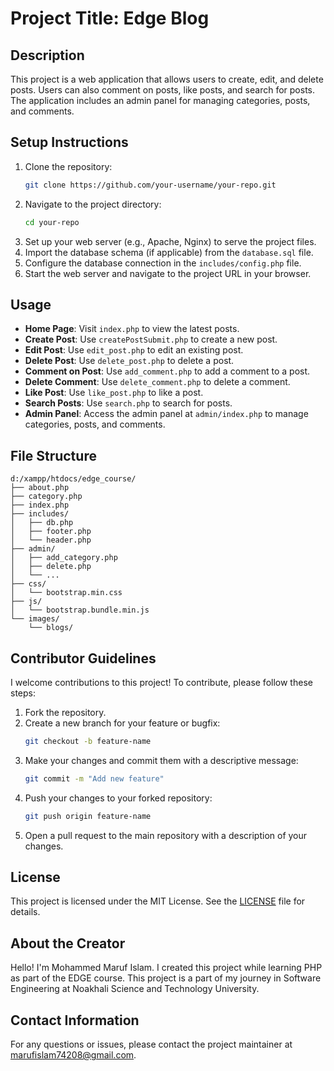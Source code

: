 # Project Title: Edge Blog

## Description
This project is a web application that allows users to create, edit, and delete posts. Users can also comment on posts, like posts, and search for posts. The application includes an admin panel for managing categories, posts, and comments.

## Setup Instructions
1. Clone the repository:
    ```sh
    git clone https://github.com/your-username/your-repo.git
    ```
2. Navigate to the project directory:
    ```sh
    cd your-repo
    ```
3. Set up your web server (e.g., Apache, Nginx) to serve the project files.
4. Import the database schema (if applicable) from the `database.sql` file.
5. Configure the database connection in the `includes/config.php` file.
6. Start the web server and navigate to the project URL in your browser.

## Usage
- **Home Page**: Visit `index.php` to view the latest posts.
- **Create Post**: Use `createPostSubmit.php` to create a new post.
- **Edit Post**: Use `edit_post.php` to edit an existing post.
- **Delete Post**: Use `delete_post.php` to delete a post.
- **Comment on Post**: Use `add_comment.php` to add a comment to a post.
- **Delete Comment**: Use `delete_comment.php` to delete a comment.
- **Like Post**: Use `like_post.php` to like a post.
- **Search Posts**: Use `search.php` to search for posts.
- **Admin Panel**: Access the admin panel at `admin/index.php` to manage categories, posts, and comments.

## File Structure
```
d:/xampp/htdocs/edge_course/
├── about.php
├── category.php
├── index.php
├── includes/
│   ├── db.php
│   ├── footer.php
│   └── header.php
├── admin/
│   ├── add_category.php
│   ├── delete.php
│   └── ...
├── css/
│   └── bootstrap.min.css
├── js/
│   └── bootstrap.bundle.min.js
└── images/
    └── blogs/
```

## Contributor Guidelines
I welcome contributions to this project! To contribute, please follow these steps:
1. Fork the repository.
2. Create a new branch for your feature or bugfix:
    ```sh
    git checkout -b feature-name
    ```
3. Make your changes and commit them with a descriptive message:
    ```sh
    git commit -m "Add new feature"
    ```
4. Push your changes to your forked repository:
    ```sh
    git push origin feature-name
    ```
5. Open a pull request to the main repository with a description of your changes.

## License
This project is licensed under the MIT License. See the [LICENSE](LICENSE) file for details.

## About the Creator
Hello! I'm Mohammed Maruf Islam. I created this project while learning PHP as part of the EDGE course. This project is a part of my journey in Software Engineering at Noakhali Science and Technology University.

## Contact Information
For any questions or issues, please contact the project maintainer at [marufislam74208@gmail.com](mailto:marufislam74208@gmail.com).

